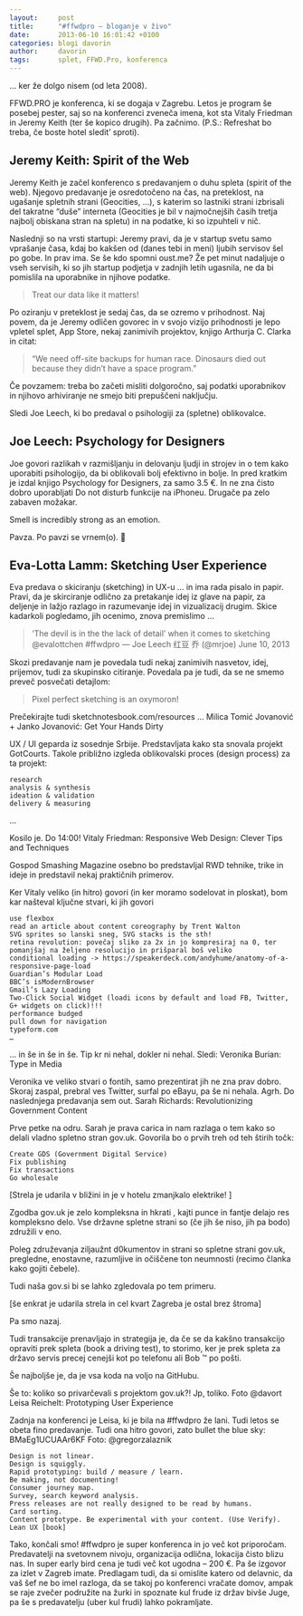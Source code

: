 ```yaml
---
layout:     post
title:      "#ffwdpro – bloganje v živo"
date:       2013-06-10 16:01:42 +0100
categories: blogi davorin
author:     davorin
tags:       splet, FFWD.Pro, konferenca
---
```


… ker že dolgo nisem (od leta 2008).

FFWD.PRO je konferenca, ki se dogaja v Zagrebu. Letos je program še posebej pester, saj so na konferenci zveneča imena, kot sta Vitaly Friedman in Jeremy Keith (ter še kopico drugih). Pa začnimo. (P.S.: Refreshat bo treba, če boste hotel sledit’ sproti).

## Jeremy Keith: Spirit of the Web

Jeremy Keith je začel konferenco s predavanjem o duhu spleta (spirit of the web). Njegovo predavanje je osredotočeno na čas, na preteklost, na ugašanje spletnih strani (Geocities, …), s katerim so lastniki strani izbrisali del takratne “duše” interneta (Geocities je bil v najmočnejših časih tretja najbolj obiskana stran na spletu) in na podatke, ki so izpuhteli v nič.

Naslednji so na vrsti startupi: Jeremy pravi, da je v startup svetu samo vprašanje časa, kdaj bo kakšen od (danes tebi in meni) ljubih servisov šel po gobe. In prav ima. Se še kdo spomni oust.me? Že pet minut nadaljuje o vseh servisih, ki so jih startup podjetja v zadnjih letih ugasnila, ne da bi pomislila na uporabnike in njihove podatke.

> Treat our data like it matters!

Po oziranju v preteklost je sedaj čas, da se ozremo v prihodnost. Naj povem, da je Jeremy odličen govorec in v svojo vizijo prihodnosti je lepo vpletel splet, App Store, nekaj zanimivih projektov, knjigo Arthurja C. Clarka in citat:

> “We need off-site backups for human race. Dinosaurs died out because they didn’t have a space program.”

Če povzamem: treba bo začeti misliti dolgoročno, saj podatki uporabnikov in njihovo arhiviranje ne smejo biti prepuščeni naključju.

Sledi Joe Leech, ki bo predaval o psihologiji za (spletne) oblikovalce.

## Joe Leech: Psychology for Designers

Joe govori razlikah v razmišljanju in delovanju ljudji in strojev in o tem kako uporabiti psihologijo, da bi oblikovali bolj efektivno in bolje. In pred kratkim je izdal knjigo Psychology for Designers, za samo 3.5 €. In ne zna čisto dobro uporabljati Do not disturb funkcije na iPhoneu. Drugače pa zelo zabaven možakar.

Smell is incredibly strong as an emotion.

Pavza. Po pavzi se vrnem(o). 🙂

## Eva-Lotta Lamm: Sketching User Experience

Eva predava o skiciranju (sketching) in UX-u … in ima rada pisalo in papir. Pravi, da je skirciranje odlično za pretakanje idej iz glave na papir, za deljenje in lažjo razlago in razumevanje idej in vizualizacij drugim. Skice kadarkoli pogledamo, jih ocenimo, znova premislimo …

> ‘The devil is in the the lack of detail’ when it comes to sketching @evalottchen #ffwdpro
> — Joe Leech 红豆 乔 (@mrjoe) June 10, 2013

Skozi predavanje nam je povedala tudi nekaj zanimivih nasvetov, idej, prijemov, tudi za skupinsko citiranje. Povedala pa je tudi, da se ne smemo preveč posvečati detajlom:

> Pixel perfect sketching is an oxymoron!

Prečekirajte tudi sketchnotesbook.com/resources …
Milica Tomić Jovanović + Janko Jovanović: Get Your Hands Dirty

UX / UI geparda iz sosednje Srbije. Predstavljata kako sta snovala projekt GotCourts. Takole približno izgleda oblikovalski proces (design process) za ta projekt:

    research
    analysis & synthesis
    ideation & validation
    delivery & measuring

…

Kosilo je. Do 14:00!
Vitaly Friedman: Responsive Web Design: Clever Tips and Techniques

Gospod Smashing Magazine osebno bo predstavljal RWD tehnike, trike in ideje in predstavil nekaj praktičnih primerov.

Ker Vitaly veliko (in hitro) govori (in ker moramo sodelovat in ploskat), bom kar našteval ključne stvari, ki jih govori

    use flexbox
    read an article about content coreography by Trent Walton
    SVG sprites so lanski sneg, SVG stacks is the sth!
    retina revolution: povečaj sliko za 2x in jo kompresiraj na 0, ter pomanjšaj na željeno resolucijo in prišparal boš veliko
    conditional loading -> https://speakerdeck.com/andyhume/anatomy-of-a-responsive-page-load
    Guardian’s Modular Load
    BBC’s isModernBrowser
    Gmail’s Lazy Loading
    Two-Click Social Widget (loadi icons by default and load FB, Twitter, G+ widgets on click)!!!
    performance budged
    pull down for navigation
    typeform.com
    …

… in še in še in še. Tip kr ni nehal, dokler ni nehal. Sledi:
Veronika Burian: Type in Media

Veronika ve veliko stvari o fontih, samo prezentirat jih ne zna prav dobro. Skoraj zaspal, prebral ves Twitter, surfal po eBayu, pa še ni nehala. Agrh. Do naslednjega predavanja sem out.
Sarah Richards: Revolutionizing Government Content

Prve petke na odru. Sarah je prava carica in nam razlaga o tem kako so delali vladno spletno stran  gov.uk. Govorila bo o prvih treh od teh štirih točk:

    Create GDS (Government Digital Service)
    Fix publishing
    Fix transactions
    Go wholesale

[Strela je udarila v bližini in je v hotelu zmanjkalo elektrike! ]

Zgodba gov.uk je zelo kompleksna in hkrati , kajti punce in fantje delajo res kompleksno delo. Vse državne spletne strani so (če jih še niso, jih pa bodo) združili v eno.

Poleg združevanja ziljaužnt d0kumentov in strani so spletne strani gov.uk, pregledne, enostavne, razumljive in očiščene ton neumnosti (recimo članka kako gojiti čebele).

Tudi naša gov.si bi se lahko zgledovala po tem primeru.

[še enkrat je udarila strela in cel kvart Zagreba je ostal brez štroma]

Pa smo nazaj.

Tudi transakcije prenavljajo in strategija je, da če se da kakšno transakcijo opraviti prek spleta (book a driving test), to storimo, ker je prek spleta za državo servis precej cenejši kot po telefonu ali Bob ™ po pošti.

Še najboljše je, da je vsa koda na voljo na GitHubu.

Še to: koliko so privarčevali s projektom gov.uk?! Jp, toliko.
Foto @davort
Leisa Reichelt: Prototyping User Experience

Zadnja na konferenci je Leisa, ki je bila na #ffwdpro že lani. Tudi letos se obeta fino predavanje. Tudi ona hitro govori, zato bullet the blue sky:
BMaEg1UCUAAr6KF
Foto: @gregorzalaznik

    Design is not linear.
    Design is squiggly.
    Rapid prototyping: build / measure / learn.
    Be making, not documenting!
    Consumer journey map.
    Survey, search keyword analysis.
    Press releases are not really designed to be read by humans.
    Card sorting.
    Content prototype. Be experimental with your content. (Use Verify).
    Lean UX [book]

Tako, končali smo! #ffwdpro je super konferenca in jo več kot priporočam. Predavatelji na svetovnem nivoju, organizacija odlična, lokacija čisto blizu nas. In super early bird cena je tudi več kot ugodna – 200 €. Pa še izgovor za izlet v Zagreb imate. Predlagam tudi, da si omislite katero od delavnic, da vaš šef ne bo imel razloga, da se takoj po konferenci vračate domov, ampak se raje zvečer podružite na žurki in spoznate kul frude iz držav bivše Juge, pa še s predavatelju (uber kul frudi) lahko pokramljate.